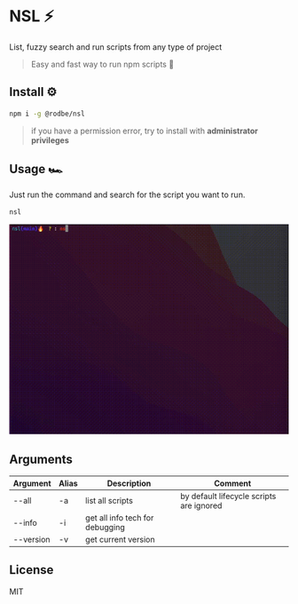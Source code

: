 # NSL ⚡️
List, fuzzy search and run scripts from any type of project

> Easy and fast way to run npm scripts  🚀

## Install ⚙️

```bash
npm i -g @rodbe/nsl
```

> if you have a permission error, try to install with **administrator privileges**

## Usage 🏎️

Just run the command and search for the script you want to run.

```bash
nsl
```
![nsl](./assets/preview.gif)

## Arguments

| Argument  | Alias | Description                     | Comment                                  |
|-----------|-------|---------------------------------|------------------------------------------|
| --all     | -a    | list all scripts                | by default lifecycle scripts are ignored |
| --info    | -i    | get all info tech for debugging |                                          |
| --version | -v    | get current version             |                                          |


## License

MIT